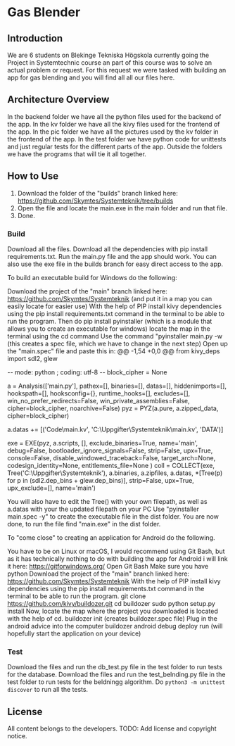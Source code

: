 # Gas Blender

## Introduction
We are 6 students on Blekinge Tekniska Högskola currently going the Project in Systemtechnic course an part of this course was to solve an actual problem or request. For this request we were tasked with building an app for gas blending and you will find all all our files here.

## Architecture Overview
In the backend folder we have all the python files used for the backend of the app.
In the kv folder we have all the kivy files used for the frontend of the app.
In the pic folder we have all the pictures used by the kv folder in the frontend of the app.
In the test folder we have python code for unittests and just regular tests for the different parts of the app.
Outside the folders we have the programs that will tie it all together.

## How to Use
1. Download the folder of the "builds" branch linked here: https://github.com/Skymtes/Systemteknik/tree/builds
2. Open the file and locate the main.exe in the main folder and run that file.
3. Done.

### Build
Download all the files. Download all the dependencies with pip install requirements.txt. Run the main.py file and the app should work. 
You can also use the exe file in the builds branch for easy direct access to the app.

To build an executable build for Windows do the following:

Download the project of the "main" branch linked here: https://github.com/Skymtes/Systemteknik (and put it in a map you can easily locate for easier use)
With the help of PIP install kivy dependencies using the pip install requirements.txt command in the terminal to be able to run the program.
Then do pip install pyinstaller (which is a module that allows you to create an executable for windows)
locate the map in the terminal using the cd command
Use the command "pyinstaller main.py -w (this creates a spec file, which we have to change in the next step)
Open up the "main.spec" file and paste this in:
@@ -1,54 +0,0 @@
from kivy_deps import sdl2, glew

-- mode: python ; coding: utf-8 --
block_cipher = None

a = Analysis(['main.py'],
pathex=[],
binaries=[],
datas=[],
hiddenimports=[],
hookspath=[],
hooksconfig={},
runtime_hooks=[],
excludes=[],
win_no_prefer_redirects=False,
win_private_assemblies=False,
cipher=block_cipher,
noarchive=False)
pyz = PYZ(a.pure, a.zipped_data,
cipher=block_cipher)

a.datas += [('Code\main.kv',
'C:\Uppgifter\Systemteknik\main.kv',
'DATA')]

exe = EXE(pyz,
a.scripts,
[],
exclude_binaries=True,
name='main',
debug=False,
bootloader_ignore_signals=False,
strip=False,
upx=True,
console=False,
disable_windowed_traceback=False,
target_arch=None,
codesign_identity=None,
entitlements_file=None )
coll = COLLECT(exe,
Tree('C:\Uppgifter\Systemteknik\'),
a.binaries,
a.zipfiles,
a.datas,
*[Tree(p) for p in
(sdl2.dep_bins +
glew.dep_bins)],
strip=False,
upx=True,
upx_exclude=[],
name='main')

You will also have to edit the Tree() with your own filepath, as well as a.datas with your the updated filepath on your PC
Use "pyinstaller main.spec -y" to create the executable file in the dist folder.
You are now done, to run the file find "main.exe" in the dist folder.

To "come close" to creating an application for Android do the following.

You have to be on Linux or macOS, I would recommend using Git Bash, but as it has technically nothing to do with building the app for Android i will link it here: https://gitforwindows.org/
Open Git Bash
Make sure you have python
Download the project of the "main" branch linked here: https://github.com/Skymtes/Systemteknik
With the help of PIP install kivy dependencies using the pip install requirements.txt command in the terminal to be able to run the program.
git clone https://github.com/kivy/buildozer.git
cd buildozer
sudo python setup.py install
Now, locate the map where the project you downloaded is located with the help of cd.
buildozer init (creates buildozer.spec file)
Plug in the android advice into the computer
buildozer android debug deploy run (will hopefully start the application on your device)

### Test
Download the files and run the db_test.py file in the test folder to run tests for the database.
Download the files and run the test_belnding.py file in the test folder to run tests for the beldningg algorithm.
Do `python3 -m unittest discover` to run all the tests.

## License
All content belongs to the developers.
TODO: Add license and copyright notice.
